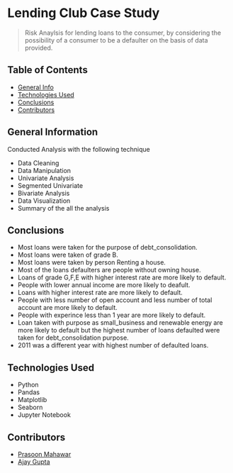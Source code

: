 # Lending Club Case Study
> Risk Anaylsis for lending loans to the consumer, by considering the possibility of a consumer to be a defaulter on the basis of data provided.


## Table of Contents
* [General Info](#general-information)
* [Technologies Used](#technologies-used)
* [Conclusions](#conclusions)
* [Contributors](#contributors)


## General Information
  Conducted Analysis with the following technique

- Data Cleaning
- Data Manipulation
- Univariate Analysis
- Segmented Univariate
- Bivariate Analysis
- Data Visualization
- Summary of the all the analysis


## Conclusions
- Most loans were taken for the purpose of debt_consolidation.
- Most loans were taken of grade B.
- Most loans were taken by person Renting a house.
- Most of the loans defaulters are people without owning house.
- Loans of grade G,F,E with higher interest rate are more likely to default.
- People with lower annual income are more likely to deafult.
- Loans with higher interest rate are more likely to default.
- People with less number of open account and less number of total account are more likely to default.
- People with experince less than 1 year are more likely to default.
- Loan taken with purpose as small_business and renewable energy are more likely to default but the highest number of loans defaulted were taken for debt_consolidation purpose.
- 2011 was a different year with highest number of defaulted loans.


## Technologies Used
- Python 
- Pandas
- Matplotlib
- Seaborn
- Jupyter Notebook


## Contributors

- [Prasoon Mahawar](https://github.com/prasoonmhwr)
- [Ajay Gupta](https://github.com/ajayjgupta)

